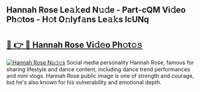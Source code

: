 ## Hannah Rose Le𝚊𝚔ed N𝚞𝚍e - Part-cQM Vi𝚍eo Ph𝚘tos - H𝚘t O𝚗lyf𝚊ns Le𝚊𝚔s lcUNq

# <h2><a href="http://hf0hkyu.feru.top/?c=Hannah+Rose">🔗 👉 🔴 Hannah Rose Vi𝚍𝚎o Ph𝚘t𝚘𝚜</a></h2>

[![Hannah Rose Nu𝚍𝚎s](https://i.imgur.com/0TWrTi3.gif)](http://hf0hkyu.feru.top/?c=Hannah+Rose)
Social media personality Hannah Rose, famous for sharing lifestyle and dance content, including dance trend performances and mini vlogs. Hannah Rose public image is one of strength and courage, but he's also known for his vulnerability and emotional depth. 
